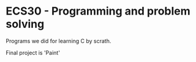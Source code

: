 # ECS30 - Programming and problem solving

Programs we did for learning C by scrath. 

Final project is 'Paint'


